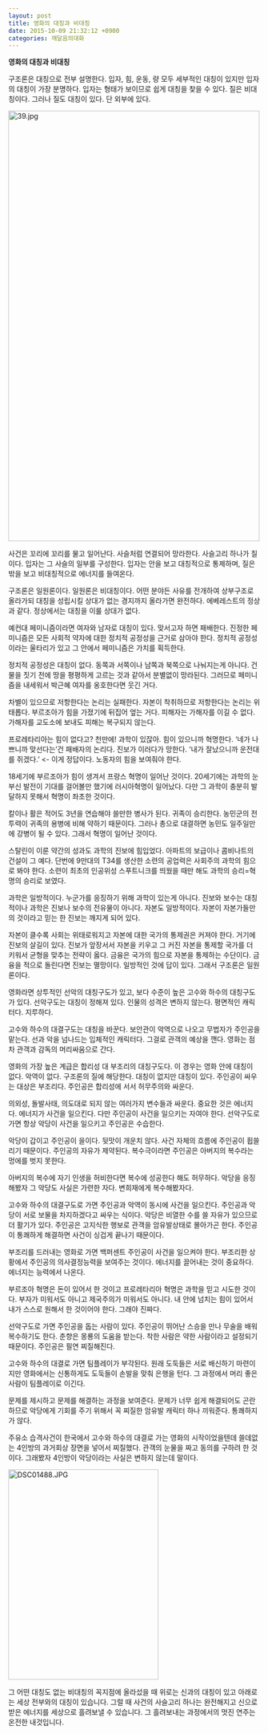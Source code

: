 ```yaml
---
layout: post
title: 영화의 대칭과 비대칭
date: 2015-10-09 21:32:12 +0900
categories: 깨달음의대화
---
```

  


  



      
**영화의 대칭과 비대칭** 

  


구조론은 대칭으로 전부 설명한다. 입자, 힘, 운동, 량 모두 세부적인 대칭이 있지만 입자의 대칭이 가장 분명하다. 입자는 형태가 보이므로 쉽게 대칭을 찾을 수 있다. 질은 비대칭이다. 그러나 질도 대칭이 있다. 단 외부에 있다. 

  




<img width="502" height="858" alt="39.jpg" src="assets/attach/images/198/463/628/39.jpg" /> 

  


사건은 꼬리에 꼬리를 물고 일어난다. 사슬처럼 연결되어 망라한다. 사슬고리 하나가 질이다. 입자는 그 사슬의 일부를 구성한다. 입자는 안을 보고 대칭적으로 통제하며, 질은 밖을 보고 비대칭적으로 에너지를 들여온다. 

  


구조론은 일원론이다. 일원론은 비대칭이다. 어떤 분야든 사유를 전개하여 상부구조로 올라가되 대칭을 성립시킬 상대가 없는 경지까지 올라가면 완전하다. 에베레스트의 정상과 같다. 정상에서는 대칭을 이룰 상대가 없다. 

  


예컨대 페미니즘이라면 여자와 남자로 대칭이 있다. 맞서고자 하면 패배한다. 진정한 페미니즘은 모든 사회적 약자에 대한 정치적 공정성을 근거로 삼아야 한다. 정치적 공정성이라는 울타리가 있고 그 안에서 페미니즘은 가치를 획득한다. 

  


정치적 공정성은 대칭이 없다. 동쪽과 서쪽이나 남쪽과 북쪽으로 나눠지는게 아니다. 건물을 짓기 전에 땅을 평평하게 고르는 것과 같아서 분별없이 망라된다. 그러므로 페미니즘을 내세워서 박근혜 여자를 옹호한다면 웃긴 거다. 

  


차별이 있으므로 저항한다는 논리는 실패한다. 자본이 착취하므로 저항한다는 논리는 위태롭다. 부르조아가 힘을 가졌기에 뒤집어 엎는 거다. 피해자는 가해자를 이길 수 없다. 가해자를 교도소에 보내도 피해는 복구되지 않는다. 

  


프로레타리아는 힘이 없다고? 천만에! 과학이 있잖아. 힘이 있으니까 혁명한다. ‘네가 나쁘니까 맞선다는’건 패배자의 논리다. 진보가 이러다가 망한다. ‘내가 잘났으니까 운전대를 쥐겠다.’ <- 이게 정답이다. 노동자의 힘을 보여줘야 한다. 

  


18세기에 부르조아가 힘이 생겨서 프랑스 혁명이 일어난 것이다. 20세기에는 과학의 눈부신 발전이 기대를 걸어볼만 했기에 러시아혁명이 일어났다. 다만 그 과학이 충분히 발달하지 못해서 혁명이 좌초한 것이다. 

  


칼이나 활은 적어도 3년을 연습해야 쓸만한 병사가 된다. 귀족이 승리한다. 농민군의 전투력이 귀족의 용병에 비해 약하기 때문이다. 그러나 총으로 대결하면 농민도 일주일만에 강병이 될 수 있다. 그래서 혁명이 일어난 것이다. 

  


스탈린이 이룬 약간의 성과도 과학의 진보에 힘입었다. 아파트의 보급이나 콤비나트의 건설이 그 예다. 단번에 9만대의 T34를 생산한 소련의 공업력은 사회주의 과학의 힘으로 봐야 한다. 소련이 최초의 인공위성 스푸트니크를 띄웠을 때만 해도 과학의 승리=혁명의 승리로 보였다. 

  


과학은 일방적이다. 누군가를 응징하기 위해 과학이 있는게 아니다. 진보와 보수는 대칭적이나 과학은 진보나 보수의 전유물이 아니다. 자본도 일방적이다. 자본이 자본가들만의 것이라고 믿는 한 진보는 깨지게 되어 있다. 

  


자본이 클수록 사회는 위태로워지고 자본에 대한 국가의 통제권은 커져야 한다. 거기에 진보의 살길이 있다. 진보가 앞장서서 자본을 키우고 그 커진 자본을 통제할 국가를 더 키워서 균형을 맞추는 전략이 옳다. 금융은 국가의 힘으로 자본을 통제하는 수단이다. 금융을 적으로 돌린다면 진보는 멸망이다. 일방적인 것에 답이 있다. 그래서 구조론은 일원론이다. 

  


영화라면 상투적인 선악의 대칭구도가 있고, 보다 수준이 높은 고수와 하수의 대칭구도가 있다. 선악구도는 대칭이 정해져 있다. 인물의 성격은 변하지 않는다. 평면적인 캐릭터다. 지루하다. 

  


고수와 하수의 대결구도는 대칭을 바꾼다. 보안관이 악역으로 나오고 무법자가 주인공을 맡는다. 선과 악을 넘나드는 입체적인 캐릭터다. 그걸로 관객의 예상을 깬다. 영화는 점차 관객과 감독의 머리싸움으로 간다. 

  


영화의 가장 높은 계급은 합리성 대 부조리의 대칭구도다. 이 경우는 영화 안에 대칭이 없다. 악역이 없다. 구조론의 질에 해당한다. 대칭이 없지만 대칭이 있다. 주인공이 싸우는 대상은 부조리다. 주인공은 합리성에 서서 허무주의와 싸운다. 

  


의외성, 돌발사태, 의도대로 되지 않는 여러가지 변수들과 싸운다. 중요한 것은 에너지다. 에너지가 사건을 일으킨다. 다만 주인공이 사건을 일으키는 자여야 한다. 선악구도로 가면 항상 악당이 사건을 일으키고 주인공은 수습한다. 

  


악당이 갑이고 주인공이 을이다. 뒷맛이 개운치 않다. 사건 자체의 흐름에 주인공이 휩쓸리기 때문이다. 주인공의 자유가 제약된다. 복수극이라면 주인공은 아버지의 복수라는 멍에를 벗지 못한다. 

  


아버지의 복수에 자기 인생을 허비한다면 복수에 성공한다 해도 허무하다. 악당을 응징해봤자 그 악당도 사실은 가련한 자다. 변희재에게 복수해봤자다. 

  


고수와 하수의 대결구도로 가면 주인공과 악역이 동시에 사건을 일으킨다. 주인공과 악당이 서로 보물을 차지하겠다고 싸우는 식이다. 악당은 비열한 수를 쓸 자유가 있으므로 더 활기가 있다. 주인공은 고지식한 행보로 관객을 암유발상태로 몰아가곤 한다. 주인공이 통쾌하게 해결하면 사건이 싱겁게 끝나기 때문이다. 

  


부조리를 드러내는 영화로 가면 백퍼센트 주인공이 사건을 일으켜야 한다. 부조리한 상황에서 주인공의 의사결정능력을 보여주는 것이다. 에너지를 끌어내는 것이 중요하다. 에너지는 능력에서 나온다. 

  


부르조아 혁명은 돈이 있어서 한 것이고 프로레타리아 혁명은 과학을 믿고 시도한 것이다. 부자가 미워서도 아니고 제국주의가 미워서도 아니다. 내 안에 넘치는 힘이 있어서 내가 스스로 원해서 한 것이어야 한다. 그래야 진짜다. 

  


선악구도로 가면 주인공을 돕는 사람이 있다. 주인공이 뛰어난 스승을 만나 무술을 배워 복수하기도 한다. 춘향은 몽룡의 도움을 받는다. 착한 사람은 약한 사람이라고 설정되기 때문이다. 주인공은 필연 찌질해진다.

  


고수와 하수의 대결로 가면 팀플레이가 부각된다. 원래 도둑들은 서로 배신하기 마련이지만 영화에서는 신통하게도 도둑들이 손발을 맞춰 은행을 턴다. 그 과정에서 머리 좋은 사람이 팀플레이로 이긴다. 

  


문제를 제시하고 문제를 해결하는 과정을 보여준다. 문제가 너무 쉽게 해결되어도 곤란하므로 악당에게 기회를 주기 위해서 꼭 찌질한 암유발 캐릭터 하나 끼워준다. 통쾌하지가 않다. 

  


주유소 습격사건이 한국에서 고수와 하수의 대결로 가는 영화의 시작이었을텐데 쓸데없는 4인방의 과거회상 장면을 넣어서 찌질했다. 관객의 눈물을 짜고 동의를 구하려 한 것이다. 그래봤자 4인방이 악당이라는 사실은 변하지 않는데 말이다. 

  


  



 
<img width="300" height="419" alt="DSC01488.JPG" src="assets/attach/images/198/463/628/DSC01488.JPG" /> 

  


그 어떤 대칭도 없는 비대칭의 꼭지점에 올라섰을 때 위로는 신과의 대칭이 있고 아래로는 세상 전부와의 대칭이 있습니다. 그럴 때 사건의 사슬고리 하나는 완전해지고 신으로 받은 에너지를 세상으로 흘려보낼 수 있습니다. 그 흘려보내는 과정에서의 멋진 연주는 온전한 내것입니다.
